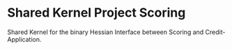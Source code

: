 # Shared Kernel Project Scoring

Shared Kernel for the binary Hessian Interface between Scoring and Credit-Application.
